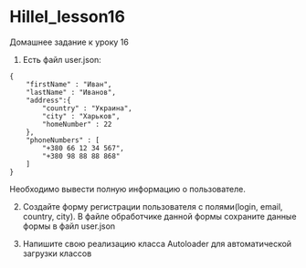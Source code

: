 # Hillel_lesson16
Домашнее задание к уроку 16

1. Есть файл user.json: 
```
{
    "firstName" : "Иван",
    "lastName" : "Иванов",
    "address":{
        "country" : "Украина",
        "city" : "Харьков",
        "homeNumber" : 22
    },
    "phoneNumbers" : [
        "+380 66 12 34 567",
        "+380 98 88 88 868"
    ]
}
```
Необходимо вывести полную информацию о пользователе.

2. Создайте форму регистрации пользователя с полями(login,  email, country, city). В файле обработчике данной формы сохраните данные формы в файл user.json

3. Напишите свою реализацию класса Autoloader для автоматической загрузки классов
